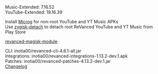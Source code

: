 Music-Extended: 7.16.52  
YouTube-Extended: 19.16.39  

Install [Microg](https://github.com/ReVanced/GmsCore/releases) for non-root YouTube and YT Music APKs  
Use [zygisk-detach](https://github.com/j-hc/zygisk-detach) to detach root ReVanced YouTube and YT Music from Play Store  

[revanced-magisk-module](https://github.com/j-hc/revanced-magisk-module)
  
CLI: inotia00/revanced-cli-4.6.1-all.jar  
Integrations: inotia00/revanced-integrations-1.13.2-dev.1.apk  
Patches: inotia00/revanced-patches-4.13.2-dev.1.jar  
[Changelog](https://github.com/inotia00/revanced-patches/releases/tag/v4.13.2-dev.1)  
